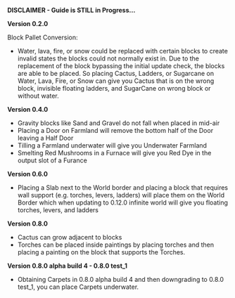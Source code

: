 **DISCLAIMER - Guide is STILL in Progress...**

**Version 0.2.0**

Block Pallet Conversion:
- Water, lava, fire, or snow could be replaced with certain blocks to create invalid states the blocks could not normally exist in. Due to the replacement of the block bypassing the initial update check, the blocks are able to be placed. So placing Cactus, Ladders, or Sugarcane on Water, Lava, Fire, or Snow can give you Cactus that is on the wrong block, invisible floating ladders, and SugarCane on wrong block or without water.

**Version 0.4.0**
- Gravity blocks like Sand and Gravel do not fall when placed in mid-air
- Placing a Door on Farmland will remove the bottom half of the Door leaving a Half Door
- Tilling a Farmland underwater will give you Underwater Farmland
- Smelting Red Mushrooms in a Furnace will give you Red Dye in the output slot of a Furance

**Version 0.6.0**
- Placing a Slab next to the World border and placing a block that requires wall support (e.g. torches, levers, ladders) will place them on the World Border which when updating to 0.12.0 infinite world will give you floating torches, levers, and ladders

**Version 0.8.0**
- Cactus can grow adjacent to blocks
- Torches can be placed inside paintings by placing torches and then placing a painting on the block that supports the Torches.

**Version 0.8.0 alpha build 4 - 0.8.0 test_1**
- Obtaining Carpets in 0.8.0 alpha build 4 and then downgrading to 0.8.0 test_1, you can place Carpets underwater.
